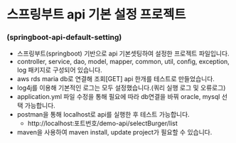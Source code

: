 # 스프링부트 api 기본 설정 프로젝트
### (springboot-api-default-setting)
- 스프링부트(springboot) 기반으로 api 기본셋팅하여 설정한 프로젝트 파일입니다. 
- controller, service, dao, model, mapper, common, util, config, exception, log 패키지로 구성되어 있습니다.
- aws rds maria db로 연결해 조회[GET] api 한개를 테스트로 만들었습니다.
- log4j를 이용해 기본적인 로그는 모두 설정했습니다.(쿼리 실행 로그 및 오류로그) 
- application.yml 파일 수정을 통해 필요에 따라 db연결을 바꿔 oracle, mysql 선택 가능합니다.
- postman을 통해 localhost로 api를 실행한 후 테스트 가능합니다.
  - http://localhost:포트번호/demo-api/selectBurger/list
- maven을 사용하여 maven install, update project가 필요할 수 있습니다.
